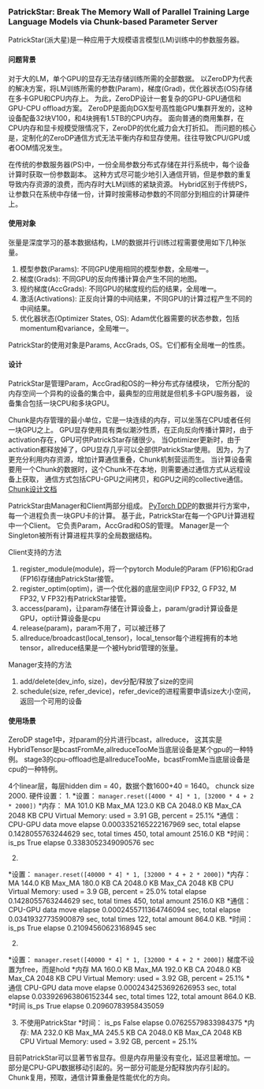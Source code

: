 ### PatrickStar: Break The Memory Wall of Parallel Training Large Language Models via Chunk-based Parameter Server

PatrickStar(派大星)是一种应用于大规模语言模型(LM)训练中的参数服务器。

#### 问题背景
对于大的LM，单个GPU的显存无法存储训练所需的全部数据。
以ZeroDP为代表的解决方案，将LM训练所需的参数(Param)，梯度(Grad)，优化器状态(OS)存储在多卡GPU和CPU内存上。
为此，ZeroDP设计一套复杂的GPU-GPU通信和GPU-CPU offload方案。
ZeroDP是面向DGX型号高性能GPU集群开发的，这种设备配备32块V100，和4块拥有1.5TB的CPU内存。
面向普通的商用集群，在CPU内存和显卡规模受限情况下，ZeroDP的优化威力会大打折扣。
而问题的核心是，定制化的ZeroDP通信方式无法平衡内存和显存使用。往往导致CPU/GPU或者OOM情况发生。

在传统的参数服务器(PS)中，一份全局参数分布式存储在并行系统中，每个设备计算时获取一份参数副本。
这种方式尽可能少地引入通信开销，但是参数的重复导致内存资源的浪费，而内存时大LM训练的紧缺资源。
Hybrid区别于传统PS，让参数只在系统中存储一份，计算时按需移动参数的不同部分到相应的计算硬件上。

#### 使用对象
张量是深度学习的基本数据结构，LM的数据并行训练过程需要使用如下几种张量。

1. 模型参数(Params): 不同GPU使用相同的模型参数，全局唯一。
2. 梯度(Grads): 不同GPU的反向传播计算会产生不同的地图。
3. 规约梯度(AccGrads): 不同GPU的梯度规约后的结果，全局唯一。
3. 激活(Activations): 正反向计算的中间结果，不同GPU的计算过程产生不同的中间结果。
4. 优化器状态(Optimizer States, OS): Adam优化器需要的状态参数，包括momentum和variance，全局唯一。

PatrickStar的使用对象是Params, AccGrads, OS。它们都有全局唯一的性质。


#### 设计
PatrickStar是管理Param，AccGrad和OS的一种分布式存储模块，
它所分配的内存空间一个异构的设备的集合中，最典型的应用就是但机多卡GPU服务器，
设备集合包括一块CPU和多块GPU。

Chunk是内存管理的最小单位，它是一块连续的内存，可以坐落在CPU或者任何一块GPU之上。
GPU显存使用具有类似潮汐性质，在正向反向传播计算时，由于activation存在，GPU可供PatrickStar存储很少。
当Optimizer更新时，由于activation都释放掉了，GPU显存几乎可以全部供PatrickStar使用。
因为，为了更充分利用内存资源，增加计算通信重叠，Chunk机制营运而生。
当计算设备需要用一个Chunk的数据时，这个Chunk不在本地，则需要通过通信方式从远程设备上获取，
通信方式包括CPU-GPU之间拷贝，和GPU之间的collective通信。
[Chunk设计文档](./client/README.md)


PatrickStar由Manager和Client两部分组成。
[PyTorch DDP](https://pytorch.org/tutorials/intermediate/ddp_tutorial.html)的数据并行方案中，
每一个进程负责一块GPU卡的计算。
基于此，PatrickStar在每一个GPU计算进程中一个Client。
它负责Param，AccGrad和OS的管理。
Manager是一个Singleton被所有计算进程共享的全局数据结构。

Client支持的方法
1. register_module(module)，将一个pytorch Module的Param (FP16)和Grad (FP16)存储由PatrickStar接管。
2. register_optim(optim)，讲一个优化器的底层空间(P FP32, G FP32, M FP32, V FP32)有PatrickStar接管。
3. access(param)，让param存储在计算设备上，param/grad计算设备是GPU，opti计算设备是cpu
4. release(param)，param不用了，可以被迁移了
4. allreduce/broadcast(local_tensor)，local_tensor每个进程拥有的本地tensor，allreduce结果是一个被Hybrid管理的张量。

Manager支持的方法
1. add/delete(dev_info, size)，dev分配/释放了size的空间
2. schedule(size, refer_device)，refer_device的进程需要申请size大小空间，返回一个可用的设备

#### 使用场景
ZeroDP stage1中，对param的分片进行bcast，allreduce，
这其实是HybridTensor是bcastFromMe,allreduceTooMe当底层设备是某个gpu的一种特例。
stage3的cpu-offload也是allreduceTooMe，bcastFromMe当底层设备是cpu的一种特例。

4个linear层，每层hidden dim = 40，数据个数1600+40 = 1640。
chunck size 2000.
硬件设置：
1.
*设置：
`manager.reset([4000 * 4] * 1, [32000 * 4 + 2 * 2000])`
*内存：
MA 101.0 KB         Max_MA 123.0 KB         CA 2048.0 KB         Max_CA 2048 KB
CPU Virtual Memory:  used = 3.91 GB, percent = 25.1%
*通信：
CPU-GPU data move elapse 0.0003352165222167969 sec, total elapse 0.1428055763244629 sec, total times 450, total amount 2516.0 KB
*时间：
is_ps True elapse 0.3383052349090576 sec

2.
*设置：
`manager.reset([40000 * 4] * 1, [32000 * 4 + 2 * 2000])`
*内存：
MA 144.0 KB         Max_MA 180.0 KB         CA 2048.0 KB         Max_CA 2048 KB
CPU Virtual Memory:  used = 3.9 GB, percent = 25.0%
total elapse 0.1428055763244629 sec, total times 450, total amount 2516.0 KB
*通信：
CPU-GPU data move elapse 0.0002455711364746094 sec, total elapse 0.03419327735900879 sec, total times 122, total amount 864.0 KB.
*时间：
is_ps True elapse 0.21094560623168945 sec

2.
*设置：
`manager.reset([40000 * 4] * 1, [32000 * 4 + 2 * 2000])`
梯度不设置为free，而是hold
*内存
MA 160.0 KB         Max_MA 192.0 KB         CA 2048.0 KB         Max_CA 2048 KB
CPU Virtual Memory:  used = 3.92 GB, percent = 25.1%
*通信
CPU-GPU data move elapse 0.0002434253692626953 sec, total elapse 0.033926963806152344 sec, total times 122, total amount 864.0 KB.
*时间
is_ps True elapse 0.20960783958435059

3. 不使用PatrickStar
*时间：
is_ps False elapse 0.07625579833984375
*内存:
MA 232.0 KB         Max_MA 245.5 KB         CA 2048.0 KB         Max_CA 2048 KB
CPU Virtual Memory:  used = 3.92 GB, percent = 25.1%

目前PatrickStar可以显著节省显存。但是内存用量没有变化，延迟显著增加。一部分是CPU-GPU数据移动引起的。另一部分可能是分配释放内存引起的。
Chunk复用，预取，通信计算重叠是性能优化的方向。
